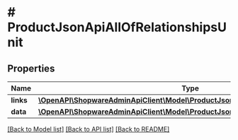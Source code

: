 # # ProductJsonApiAllOfRelationshipsUnit

## Properties

Name | Type | Description | Notes
------------ | ------------- | ------------- | -------------
**links** | [**\OpenAPI\ShopwareAdminApiClient\Model\ProductJsonApiAllOfRelationshipsUnitLinks**](ProductJsonApiAllOfRelationshipsUnitLinks.md) |  | [optional]
**data** | [**\OpenAPI\ShopwareAdminApiClient\Model\ProductJsonApiAllOfRelationshipsUnitData**](ProductJsonApiAllOfRelationshipsUnitData.md) |  | [optional]

[[Back to Model list]](../../README.md#models) [[Back to API list]](../../README.md#endpoints) [[Back to README]](../../README.md)
